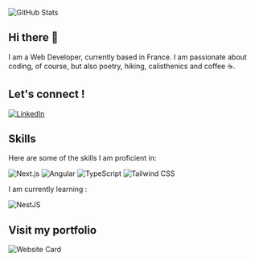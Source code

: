 ![GitHub Stats](https://github-readme-stats.vercel.app/api?username=willfynch&show_icons=true)

## Hi there 👋

I am a Web Developer, currently based in France. I am passionate about coding, of course, but also poetry, hiking, calisthenics and coffee ☕.

## Let's connect ! 
  
[![LinkedIn](https://img.shields.io/badge/LinkedIn-0077B5?style=for-the-badge&logo=linkedin&logoColor=white)](https://www.linkedin.com/in/williamfinzy)

## Skills

Here are some of the skills I am proficient in:

![Next.js](https://img.shields.io/badge/next.js-000000?style=for-the-badge&logo=nextdotjs&logoColor=white)
![Angular](https://img.shields.io/badge/Angular-DD0031?style=for-the-badge&logo=angular&logoColor=white)
![TypeScript](https://img.shields.io/badge/TypeScript-007ACC?style=for-the-badge&logo=typescript&logoColor=white)
![Tailwind CSS](https://img.shields.io/badge/Tailwind_CSS-38B2AC?style=for-the-badge&logo=tailwind-css&logoColor=white)

I am currently learning : 

![NestJS](https://img.shields.io/badge/NestJS-E0234E?style=for-the-badge&logo=nestjs&logoColor=white) 

## Visit my portfolio

![Website Card](https://github-readme-stats.vercel.app/api/pin/?username=willfynch&repo=willdev)





